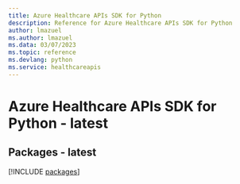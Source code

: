 ```yaml
---
title: Azure Healthcare APIs SDK for Python
description: Reference for Azure Healthcare APIs SDK for Python
author: lmazuel
ms.author: lmazuel
ms.data: 03/07/2023
ms.topic: reference
ms.devlang: python
ms.service: healthcareapis
---
```

# Azure Healthcare APIs SDK for Python - latest
## Packages - latest
[!INCLUDE [packages](healthcare-apis-index.md)]